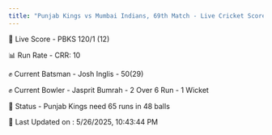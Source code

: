 ```yaml
---
title: "Punjab Kings vs Mumbai Indians, 69th Match - Live Cricket Score"
---
```


🔴 Live Score - PBKS 120/1 (12)  

📊 Run Rate - CRR: 10  

✊ Current Batsman - Josh Inglis - 50(29)  

✊ Current Bowler - Jasprit Bumrah - 2 Over 6 Run - 1 Wicket  

📑 Status - Punjab Kings need 65 runs in 48 balls

📝 Last Updated on : 5/26/2025, 10:43:44 PM  

